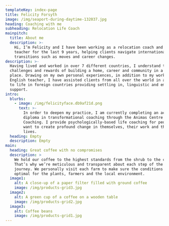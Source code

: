 ```yaml
---
templateKey: index-page
title: Felicity Forsyth
image: /img/seaport-during-daytime-132037.jpg
heading: Coaching with me
subheading: Relocation Life Coach
mainpitch:
  title: About me
  description: >-
    Hi, I’m Felicity and I have been working as a relocation coach and language
    teacher for the last 9 years, helping clients navigate international
    transitions such as moves and career changes.
description: >-
  Having lived and worked in over 7 different countries, I understand the unique
  challenges and rewards of building a home, career and community in a new
  place. Drawing on my own personal experiences, in addition to my work as an
  English teacher, I have assisted clients from all over the world in adapting
  to life in foreign countries providing settling in, linguistic and emotional
  support.
intro:
  blurbs:
    - image: /img/felicityface.db9af21d.png
      text: >-
        In order to deepen my practice, I am currently completing an accredited
        diploma in transformational coaching through the Animas Centre for
        Coaching. I provide psychologically-based life coaching for people who
        want to create profound change in themselves, their work and their
        lives.
  heading: Empty
  description: Empty
main:
  heading: Great coffee with no compromises
  description: >
    We hold our coffee to the highest standards from the shrub to the cup.
    That’s why we’re meticulous and transparent about each step of the coffee’s
    journey. We personally visit each farm to make sure the conditions are
    optimal for the plants, farmers and the local environment.
  image1:
    alt: A close-up of a paper filter filled with ground coffee
    image: /img/products-grid3.jpg
  image2:
    alt: A green cup of a coffee on a wooden table
    image: /img/products-grid2.jpg
  image3:
    alt: Coffee beans
    image: /img/products-grid1.jpg
---
```



